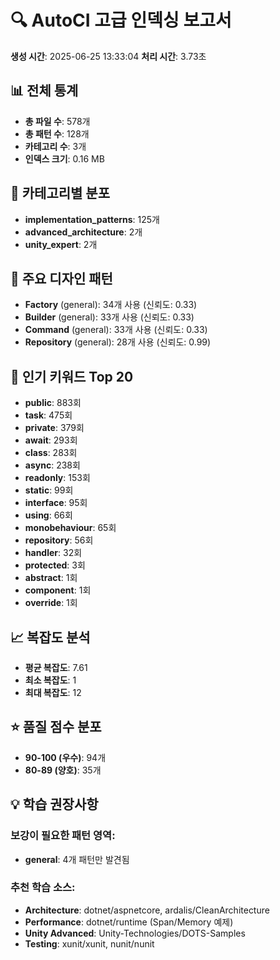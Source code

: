 # 🔍 AutoCI 고급 인덱싱 보고서

**생성 시간**: 2025-06-25 13:33:04
**처리 시간**: 3.73초

## 📊 전체 통계

- **총 파일 수**: 578개
- **총 패턴 수**: 128개
- **카테고리 수**: 3개
- **인덱스 크기**: 0.16 MB

## 📂 카테고리별 분포

- **implementation_patterns**: 125개
- **advanced_architecture**: 2개
- **unity_expert**: 2개

## 🎯 주요 디자인 패턴

- **Factory** (general): 34개 사용 (신뢰도: 0.33)
- **Builder** (general): 33개 사용 (신뢰도: 0.33)
- **Command** (general): 33개 사용 (신뢰도: 0.33)
- **Repository** (general): 28개 사용 (신뢰도: 0.99)

## 🔑 인기 키워드 Top 20

- **public**: 883회
- **task**: 475회
- **private**: 379회
- **await**: 293회
- **class**: 283회
- **async**: 238회
- **readonly**: 153회
- **static**: 99회
- **interface**: 95회
- **using**: 66회
- **monobehaviour**: 65회
- **repository**: 56회
- **handler**: 32회
- **protected**: 3회
- **abstract**: 1회
- **component**: 1회
- **override**: 1회

## 📈 복잡도 분석

- **평균 복잡도**: 7.61
- **최소 복잡도**: 1
- **최대 복잡도**: 12

## ⭐ 품질 점수 분포

- **90-100 (우수)**: 94개
- **80-89 (양호)**: 35개

## 💡 학습 권장사항

### 보강이 필요한 패턴 영역:

- **general**: 4개 패턴만 발견됨

### 추천 학습 소스:

- **Architecture**: dotnet/aspnetcore, ardalis/CleanArchitecture
- **Performance**: dotnet/runtime (Span/Memory 예제)
- **Unity Advanced**: Unity-Technologies/DOTS-Samples
- **Testing**: xunit/xunit, nunit/nunit
